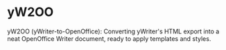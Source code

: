 # yW2OO
yW2OO (yWriter-to-OpenOffice):  Converting yWriter's HTML export into a neat OpenOffice Writer document, ready to apply templates and styles.
